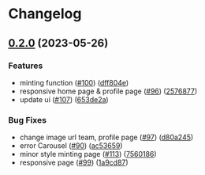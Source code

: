 # Changelog

## [0.2.0](https://github.com/balinftland/balinftland-web/compare/0.1.8...0.2.0) (2023-05-26)


### Features

* minting function ([#100](https://github.com/balinftland/balinftland-web/issues/100)) ([dff804e](https://github.com/balinftland/balinftland-web/commit/dff804e024c93061cde3c71c38a946a02727b474))
* responsive home page & profile page ([#96](https://github.com/balinftland/balinftland-web/issues/96)) ([2576877](https://github.com/balinftland/balinftland-web/commit/25768774ce99127efd182ebba6f39c3a79aa9408))
* update ui ([#107](https://github.com/balinftland/balinftland-web/issues/107)) ([653de2a](https://github.com/balinftland/balinftland-web/commit/653de2a6a6e6f228635f4bd82b835610247754fd))


### Bug Fixes

* change image url team, profile page ([#97](https://github.com/balinftland/balinftland-web/issues/97)) ([d80a245](https://github.com/balinftland/balinftland-web/commit/d80a245608dbd00917b67cbfd045ee8136d2d75a))
* error Carousel ([#90](https://github.com/balinftland/balinftland-web/issues/90)) ([ac53659](https://github.com/balinftland/balinftland-web/commit/ac5365918d0625e30f4be75160919783843ac4b3))
* minor style minting page ([#113](https://github.com/balinftland/balinftland-web/issues/113)) ([7560186](https://github.com/balinftland/balinftland-web/commit/75601867c9059f95b96b58f870437a31d00f6ca5))
* responsive page ([#99](https://github.com/balinftland/balinftland-web/issues/99)) ([1a9cd87](https://github.com/balinftland/balinftland-web/commit/1a9cd87e244bbe4ee5568d40a35967ec496bed71))
